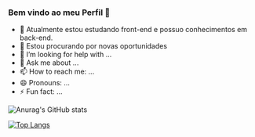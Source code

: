 ### Bem vindo ao meu Perfil 👋

- 🌱 Atualmente estou estudando front-end e possuo conhecimentos em back-end.
- 👯 Estou procurando por novas oportunidades
- 🤔 I’m looking for help with ...
- 💬 Ask me about ...
- 📫 How to reach me: ...
- 😄 Pronouns: ...
- ⚡ Fun fact: ...

![Anurag's GitHub stats](https://github-readme-stats.vercel.app/api?username=rubenstadeureis&show_icons=true&theme=dark)

[![Top Langs](https://github-readme-stats.vercel.app/api/top-langs/?username=rubenstadeureis&layout=dark)](https://github.com/rubenstadeureis/github-readme-stats)


